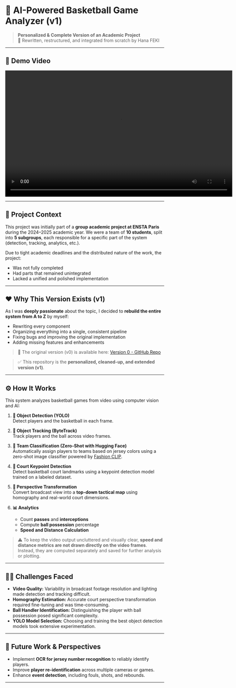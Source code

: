 # 🏀 AI-Powered Basketball Game Analyzer (v1)

> **Personalized & Complete Version of an Academic Project**  
> 🔁 Rewritten, restructured, and integrated from scratch by Hana FEKI

---

## 🎥 Demo Video

<video width="720" height="400" controls>
  <source src="output_videos/Video_1_output.mp4" type="video/mp4">
  Your browser does not support the video tag.
</video>

---

## 📘 Project Context

This project was initially part of a **group academic project at ENSTA Paris** during the 2024–2025 academic year. We were a team of **10 students**, split into **5 subgroups**, each responsible for a specific part of the system (detection, tracking, analytics, etc.).

Due to tight academic deadlines and the distributed nature of the work, the project:
- Was not fully completed
- Had parts that remained unintegrated
- Lacked a unified and polished implementation

---

## ❤️ Why This Version Exists (v1)

As I was **deeply passionate** about the topic, I decided to **rebuild the entire system from A to Z** by myself:
- Rewriting every component
- Organizing everything into a single, consistent pipeline
- Fixing bugs and improving the original implementation
- Adding missing features and enhancements

> 📁 The original version (v0) is available here: [Version 0 - GitHub Repo](https://github.com/HanaFEKI/AI_BasketBall_Analysis_v0)

> ✅ This repository is the **personalized, cleaned-up, and extended version (v1)**.

---

## ⚙️ How It Works

This system analyzes basketball games from video using computer vision and AI:

1. **🎯 Object Detection (YOLO)**  
   Detect players and the basketball in each frame.

2. **🧭 Object Tracking (ByteTrack)**  
   Track players and the ball across video frames.

3. **🎨 Team Classification (Zero-Shot with Hugging Face)**  
   Automatically assign players to teams based on jersey colors using a zero-shot image classifier powered by [Fashion CLIP](https://huggingface.co/patrickjohncyh/fashion-clip).

5. **📍 Court Keypoint Detection**  
   Detect basketball court landmarks using a keypoint detection model trained on a labeled dataset.

6. **🔄 Perspective Transformation**  
   Convert broadcast view into a **top-down tactical map** using homography and real-world court dimensions.

7. **📊 Analytics**  
   - Count **passes** and **interceptions**  
   - Compute **ball possession** percentage  
   - **Speed and Distance Calculation**

> ⚠️ To keep the video output uncluttered and visually clear, **speed and distance metrics are not drawn directly on the video frames**. Instead, they are computed separately and saved for further analysis or plotting.

---

## 🧗‍♀️ Challenges Faced

- **Video Quality:** Variability in broadcast footage resolution and lighting made detection and tracking difficult.  
- **Homography Estimation:** Accurate court perspective transformation required fine-tuning and was time-consuming.  
- **Ball Handler Identification:** Distinguishing the player with ball possession posed significant complexity.  
- **YOLO Model Selection:** Choosing and training the best object detection models took extensive experimentation.

---

## 🚀 Future Work & Perspectives

- Implement **OCR for jersey number recognition** to reliably identify players.  
- Improve **player re-identification** across multiple cameras or games.  
- Enhance **event detection**, including fouls, shots, and rebounds.

---
